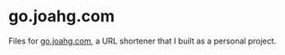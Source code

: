 go.joahg.com
=========

Files for [go.joahg.com](http://go.joahg.com), a URL shortener that I built as a personal project.